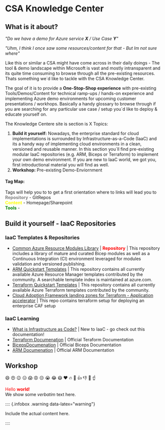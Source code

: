 # CSA Knowledge Center


## What is it about?

*"Do we have a demo for Azure service **X** / Use Case **Y**"*

*"Uhm, I think I once saw some resources/content for that - But Im not sure where"*

Like this or similar a CSA might have come across in their daily doings - The tool & demo landscape within Microsoft is vast and mostly intransparent and its quite time consuming to browse through all the pre-existing resources. Thats something we`d like to tackle with the CSA Knowledge Center.

The goal of it is to provide a **One-Stop-Shop experience** with pre-existing Tools/Demos/Content for technical ramp-ups / hands-on experience and implementing Azure demo environments for upcoming customer presentations / workhops. Basically a handy glossary to browse through if you are searching for any particular use case / setup you`d like to deploy & educate yourself on.

The Knowledge Centere site is section is X Topics:

1. **Build it yourself:** Nowadays, the enterprise standard for cloud implementations is surrounded by Infrastructure-as-a-Code (IaaC) and its a handy way of implementing cloud environments in a clean, versioned and reusable manner. In this section you`ll find pre-existing modular IaaC repositories (e.g. ARM, Biceps or Terraform) to implement your own demo environment. If you are new to IaaC world, we got you, first introductional material you will find as well.
2. **Workshop:** Pre-existing Demo-Enviornment 


#### Tag Map:

Tags will help you to to get a first orientation where to links will lead you to<br>
<font color='grey'>**Repository**</font> - GitRepos  <br>
<font color='yellow'>**Content**</font> - Homepage/Sharepoint <br>
<font color='green'>**Tools**</font> -  <br>



## Build it yourself - IaaC Repositories

### IaaC Templates & Repositories

- [Common Azure Resource Modules Library](https://github.com/Azure/ResourceModules) | <font color='red'>**Repository**</font> | This repository includes a library of mature and curated Bicep modules as well as a Continuous Integration (CI) environment leveraged for modules validation and versioned publishing.
- [ARM Quickstart Templates](https://github.com/Azure/azure-quickstart-templates) | This repository contains all currently available Azure Resource Manager templates contributed by the community. A searchable template index is maintained at azure.com.
- [Terraform Quickstart Templates](https://github.com/Azure/terraform/tree/master/quickstart) | This repository contains all currently available Azure Terraform templates contributed by the community.
- [Cloud Adoption Framework landing zones for Terraform - Application accelerator](https://github.com/Azure/caf-terraform-landingzones-accelerator) | This repo contains terraform setup for deploying an enterprise CAF setup

### IaaC Learning

- [What is Infrastructure as Code?](https://docs.microsoft.com/en-us/devops/deliver/what-is-infrastructure-as-code) | New to IaaC - go check out this documentation!
- [Terraform Documenation](https://www.terraform.io/) | Official Teraform Documentation
- [BicepsDocumenation](https://docs.microsoft.com/EN-US/azure/azure-resource-manager/bicep/) | Official Biceps Documentation
- [ARM Documenation](https://docs.microsoft.com/en-us/azure/azure-resource-manager/) | Official ARM Documentation


## Workshop 


:smile: :heart_eyes: :wink: :expressionless: :scream: :rage: :pensive: :sob: :joy: :mask:
:heart: :fire: :poop:
:+1: :-1: :raised_hands: :point_up:


<div id="hello" class="greeting message" style="color: red;">
  Hello <strong>world</strong>!
</div>

<div class="verbatim">
We show some <em>verbatim</em> text here.
</div>

:::: {.infobox .warning data-latex="warning"}

Include the actual content here.

::::